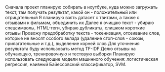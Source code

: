 Сначала проект планирую собирать в ноутбуке, куда можно загружать текст, там получать результат, какой он - положительный или отрицательный 
Я планирую взять датасет с твитами, а также с отзывами к фильмам, объединить их 
Далее я очищаю текст - убираю спецсимволы, HTML-теги, убираю дубликаты, слишком короткие отзывы 
Провожу предобработку текста - токенизация, отсеивание слов, которые не вносят особого вклада (удаление стоп-слов - союзы, прилагательные и т.д.), выделение корней слов 
Для уточнения результата буду использовать метод TF-IDF 
Делю отзывы на обучающую, тренировочную и тестовую выборки 
Планирую использовать следующие модели машинного обучения: логистическая регрессия, наивный Байессовский классификатор, SVM.
